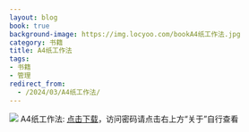 ```yaml
---
layout: blog
book: true
background-image: https://img.locyoo.com/bookA4纸工作法.jpg
category: 书籍
title: A4纸工作法
tags:
- 书籍
- 管理
redirect_from:
  - /2024/03/A4纸工作法/
---
```

![](https://img.locyoo.com/bookA4纸工作法.jpg)
A4纸工作法: <a name = "ref1" href="https://url18.ctfile.com/f/50983618-1045048093-a93a0c?p=3619">点击下载</a>，访问密码请点击右上方“关于”自行查看